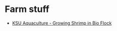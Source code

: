 # Farm stuff

- [KSU Aquaculture - Growing Shrimp in Bio Flock](https://www.youtube.com/watch?v=IwbDqB0C_-Y)
